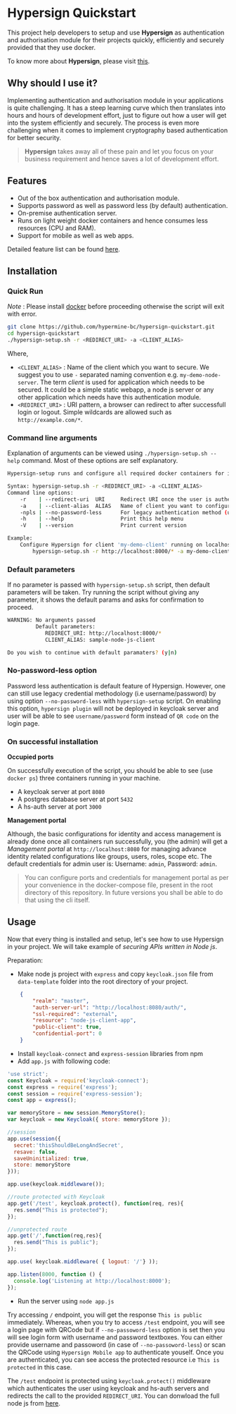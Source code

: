 # Hypersign Quickstart

This project help developers to setup and use **Hypersign** as authentication and authorisation module for their projects quickly, efficiently and securely provided that they use docker. 

To know more about **Hypersign**, please visit [this](https://github.com/hypermine-bc/hypersign/blob/master/docs/overview.md).

## Why should I use it?

Implementing authentication and authorisation module in your applications is quite challenging. It has a steep learning curve which then translates into hours and hours of development effort, just to figure out how a user will get into the system efficiently and securely.  The process is even more challenging when it comes to implement cryptography based authentication for better security. 

> **Hypersign** takes away all of these pain and let you focus on your business requirement and hence saves a lot of development effort. 

## Features  

- Out of the box authentication and authorisation module.
- Supports password as well as password less (by default) authentication.
- On-premise authentication server.
- Runs on light weight docker containers and hence consumes less resources (CPU and RAM).
- Support for mobile as well as web apps.

Detailed feature list can be found [here](https://github.com/hypermine-bc/hypersign/blob/master/docs/overview.md#features).


## Installation

### Quick Run

*Note* : Please install [docker](https://docs.docker.com/install/linux/docker-ce/ubuntu) before proceeding otherwise the script will exit with error.

```sh
git clone https://github.com/hypermine-bc/hypersign-quickstart.git 
cd hypersign-quickstart 
./hypersign-setup.sh -r <REDIRECT_URI> -a <CLIENT_ALIAS>
```

Where,

- `<CLIENT_ALIAS>` : Name of the client which you want to secure. We suggest you to use `-` separated naming convention e.g. `my-demo-node-server`. The term _client_ is used for application which needs to be secured. It could be a simple static webapp, a node js server or any other application which needs have this authentication module. 
- `<REDIRECT_URI>` : URI pattern, a browser can redirect to after successfull login or logout. Simple wildcards are allowed such as `http://example.com/*`.

### Command line arguments

Explanation of arguments can be viewed using `./hypersign-setup.sh --help` command. Most of these options are self explanatory.

```sh
Hypersign-setup runs and configure all required docker containers for integrating your client project with Hypersign authenticaion module

Syntax: hypersign-setup.sh -r <REDIRECT_URI> -a <CLIENT_ALIAS>
Command line options:
    -r    | --redirect-uri  URI     Redirect URI once the user is authenticated from Hypersign
    -a    | --client-alias  ALIAS   Name of client you want to configure
    -npls | --no-password-less      For legacy authentication method (username/password)
    -h    | --help                  Print this help menu
    -V    | --version               Print current version

Example:
    Configure Hypersign for client 'my-demo-client' running on localhost at port 8000
        hypersign-setup.sh -r http://localhost:8000/* -a my-demo-client
```

### Default parameters

If no parameter is passed with `hypersign-setup.sh` script, then default parameters will be taken. Try running the script without giving any parameter, it shows the default params and asks for confirmation to proceed.

```sh
WARNING: No arguments passed
         Default parameters:
            REDIRECT_URI: http://localhost:8000/*
            CLIENT_ALIAS: sample-node-js-client

Do you wish to continue with default paramaters? (y|n) 
```

### No-password-less option

Password less authentication is default feature of Hypersign. However, one can still use legacy credential methodology (i.e username/password) by using option `--no-password-less` with `hypersign-setup` script. On enabling this option, `hypersign plugin` will not be deployed in keycloak server and user will be able to see `username/password` form instead of `QR code` on the login page.


### On successful installation

**Occupied ports**

On successfully execution of the script, you should be able to see (use `docker ps`) three containers running in your machine. 
- A keycloak server at port `8080`
- A postgres database server at port `5432`
- A hs-auth server at port `3000`


**Management portal**

Although, the basic configurations for identity and access management is already done once all containers run successfully, you (the admin) will get a *Management portal* at `http://localhost:8080` for managing advance identity related configurations like groups, users, roles, scope etc. The default credentials for admin user is: Username: `admin`, Password: `admin`.

> You can configure ports and credentials for management portal as per your convenience in the docker-compose file, present in the root directory of this repository. In future versions you shall be able to do that using the cli itself.

## Usage

Now that every thing is installed and setup, let's see how to use Hypersign in your project. We will take example of _securing APIs written in Node js_.

Preparation:

- Make node js project with `express` and copy `keycloak.json` file from `data-template` folder into the root directory of your project.

```json
    {
        "realm": "master",
        "auth-server-url": "http://localhost:8080/auth/",
        "ssl-required": "external",
        "resource": "node-js-client-app",
        "public-client": true,
        "confidential-port": 0
    }
```

- Install `keycloak-connect` and `express-session` libraries from npm
- Add `app.js` with following code:

```js
'use strict';
const Keycloak = require('keycloak-connect');
const express = require('express');
const session = require('express-session');
const app = express();

var memoryStore = new session.MemoryStore();
var keycloak = new Keycloak({ store: memoryStore });

//session
app.use(session({
  secret:'thisShouldBeLongAndSecret',
  resave: false,
  saveUninitialized: true,
  store: memoryStore
}));

app.use(keycloak.middleware());

//route protected with Keycloak
app.get('/test', keycloak.protect(), function(req, res){
  res.send("This is protected");
});

//unprotected route
app.get('/',function(req,res){
  res.send("This is public");
});

app.use( keycloak.middleware( { logout: '/'} ));

app.listen(8000, function () {
  console.log('Listening at http://localhost:8000');
});

```
- Run the server using `node app.js`

Try accessing `/` endpoint, you will get the response `This is public` immediately. Whereas, when you try to access `/test` endpoint, you will see a login page with QRCode but if `--no-passoword-less` option is set then you will see login form with username and password textboxes. You can either provide username and passoword (in case of `--no-passoword-less`) or scan the QRCode using `Hypersign Mobile app` to authenticate youself. Once you are authenticated, you can see access the protected resource i.e `This is protected` in this case. 

The `/test` endpoint is protected using `keycloak.protect()` middleware which authenticates the user using keycloak and hs-auth servers and redirects the call to the provided `REDIRECT_URI`. You can donwload the full node js from [here]().










